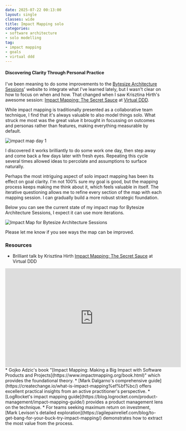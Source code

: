 ```yaml
---
date: 2025-07-22 00:13:00
layout: single
classes: wide
title: Impact Mapping solo 
categories:
- software architecture
- solo modelling
tag:
- impact mapping
- goals
- virtual ddd
---
```



#### Discovering Clarity Through Personal Practice



I've been meaning to do some improvements to the [Bytesize Architecture Sessions](https://bytesizearchitecturesessions.com/)' website to integrate what I've learned lately, but I wasn't clear on how to focus on when and how. That changed when I saw Krisztina Hirth's awesome session: [Impact Mapping: The Secret Sauce](https://virtualddd.com/sessions/impact-mapping-the-secret-sauce/) at [Virtual DDD](https://virtualddd.com). 


While impact mapping is traditionally presented as a collaborative team technique, I find that it's always valuable to also model things solo. What struck me most was the great value it brought in focussing on outcomes and personas rather than features, making everything measurable by default. 

![impact map day 1]({{site.images}}/2025/impact-map-bas-0.png)

I discovered it works brilliantly to do some work one day, then step away and come back a few days later with fresh eyes. Repeating this cycle several times allowed ideas to percolate and assumptions to surface naturally.

Perhaps the most intriguing aspect of solo impact mapping has been its effect on goal clarity. I'm not 100% sure my goal is good, but the mapping process keeps making me think about it, which feels valuable in itself. The iterative questioning allows me to refine every section of the map with each mapping session. I can gradually build a more robust strategic foundation.

Below you can see the current state of my impact map for Bytesize Architecture Sessions, I expect it can use more iterations. 

![Impact Map for Bytesize Architecture Sessions]({{site.images}}/2025/impact-map-bas.png)


Please let me know if you see ways the map can be improved.

### Resources

* Brilliant talk by Krisztina Hirth [Impact Mapping: The Secret Sauce](https://virtualddd.com/sessions/impact-mapping-the-secret-sauce/) at Virtual DDD
<iframe width="560" height="315" src="https://www.youtube.com/embed/XG985T2mMMQ?si=7vrp4y24dW1jCEjg" title="YouTube video player" frameborder="0" allow="accelerometer; autoplay; clipboard-write; encrypted-media; gyroscope; picture-in-picture; web-share" referrerpolicy="strict-origin-when-cross-origin" allowfullscreen></iframe>
* Gojko Adzic's book "[Impact Mapping: Making a Big Impact with Software Products and Projects](https://www.impactmapping.org/book.html)" which provides the foundational theory.
* [Mark Dalgarno's comprehensive guide](https://createchange.io/what-is-impact-mapping%ef%bf%bc/) offers excellent practical insights from an active practitioner's perspective.
* [LogRocket's impact mapping guide](https://blog.logrocket.com/product-management/impact-mapping-guide/) provides a product management lens on the technique.
* For teams seeking maximum return on investment, [Mark Levison's detailed exploration](https://agilepainrelief.com/blog/to-get-bang-for-your-buck-try-impact-mapping/) demonstrates how to extract the most value from the process. 



